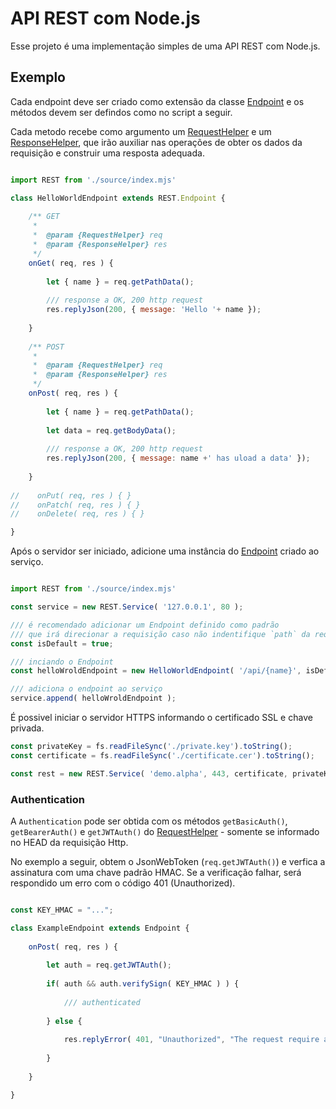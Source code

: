 
# API REST com Node.js

Esse projeto é uma implementação simples de uma API REST com Node.js.

## Exemplo

Cada endpoint deve ser criado como extensão da classe [Endpoint]() e os métodos
devem ser defindos como no script a seguir.

Cada metodo recebe como argumento um [RequestHelper]() e um [ResponseHelper](),
que irão auxiliar nas operações de obter os dados da requisição e construir uma resposta adequada.

```javascript

import REST from './source/index.mjs'

class HelloWorldEndpoint extends REST.Endpoint {
    
    /** GET
     *    
     *  @param {RequestHelper} req
     *  @param {ResponseHelper} res
     */
    onGet( req, res ) {
        
        let { name } = req.getPathData();
        
        /// response a OK, 200 http request
        res.replyJson(200, { message: 'Hello '+ name });
        
    }
    
    /** POST
     *    
     *  @param {RequestHelper} req
     *  @param {ResponseHelper} res
     */
    onPost( req, res ) {
        
        let { name } = req.getPathData();
        
        let data = req.getBodyData();
        
        /// response a OK, 200 http request
        res.replyJson(200, { message: name +' has uload a data' });
        
    }
    
//    onPut( req, res ) { }
//    onPatch( req, res ) { }
//    onDelete( req, res ) { }

}

```

Após o servidor ser iniciado, adicione uma instância do [Endpoint]() criado ao serviço.

```javascript

import REST from './source/index.mjs'

const service = new REST.Service( '127.0.0.1', 80 );

/// é recomendado adicionar um Endpoint definido como padrão
/// que irá direcionar a requisição caso não indentifique `path` da requisição
const isDefault = true;

/// inciando o Endpoint
const helloWroldEndpoint = new HelloWorldEndpoint( '/api/{name}', isDefault );

/// adiciona o endpoint ao serviço
service.append( helloWroldEndpoint );

```

É possivel iniciar o servidor HTTPS informando o certificado SSL e chave privada.

```javascript
const privateKey = fs.readFileSync('./private.key').toString();
const certificate = fs.readFileSync('./certificate.cer').toString();

const rest = new REST.Service( 'demo.alpha', 443, certificate, privateKey );
```

### Authentication 

A `Authentication` pode ser obtida com os métodos `getBasicAuth()`, `getBearerAuth()` e `getJWTAuth()` do [RequestHelper]() - somente se informado no HEAD da requisição Http.

No exemplo a seguir, obtem o JsonWebToken (`req.getJWTAuth()`) e verfica a assinatura com uma chave padrão HMAC.
Se a verificação falhar, será respondido um erro com o código 401 (Unauthorized).

```javascript

const KEY_HMAC = "...";

class ExampleEndpoint extends Endpoint {
    
    onPost( req, res ) {
    
        let auth = req.getJWTAuth();
        
        if( auth && auth.verifySign( KEY_HMAC ) ) {
            
            /// authenticated
            
        } else {
            
            res.replyError( 401, "Unauthorized", "The request require authentication" );
            
        }
        
    }

}

```
